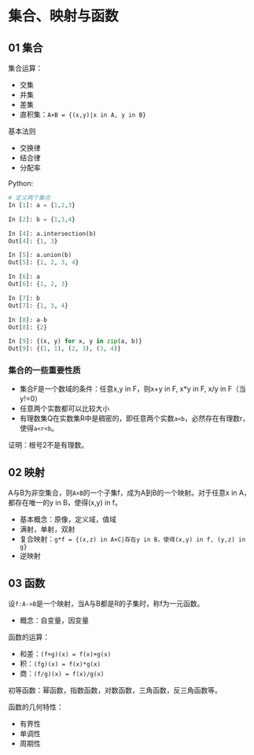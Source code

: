 # 集合、映射与函数

## 01 集合

集合运算：

- 交集
- 并集
- 差集
- 直积集：`A×B = {(x,y)|x in A, y in B}`

基本法则

- 交换律
- 结合律
- 分配率

Python:

```python
# 定义两个集合
In [1]: a = {1,2,3}

In [2]: b = {1,3,4}

In [4]: a.intersection(b)
Out[4]: {1, 3}

In [5]: a.union(b)
Out[5]: {1, 2, 3, 4}

In [6]: a
Out[6]: {1, 2, 3}

In [7]: b
Out[7]: {1, 3, 4}

In [8]: a-b
Out[8]: {2}

In [9]: {(x, y) for x, y in zip(a, b)}
Out[9]: {(1, 1), (2, 3), (3, 4)}
```

### 集合的一些重要性质

- 集合F是一个数域的条件：任意x,y in F，则x+y in F, x*y in F, x/y in F（当y!=0）
- 任意两个实数都可以比较大小
- 有理数集Q在实数集R中是稠密的，即任意两个实数`a<b`，必然存在有理数r，使得`a<r<b`。

证明：根号2不是有理数。

## 02 映射

A与B为非空集合，则`A×B`的一个子集f，成为A到B的一个映射。对于任意x in A，都存在唯一的y in B，使得(x,y) in f。

- 基本概念：原像，定义域，值域
- 满射，单射，双射
- 复合映射：`g*f = {(x,z) in A×C|存在y in B，使得(x,y) in f, (y,z) in g}`
- 逆映射

## 03 函数

设`f:A->B`是一个映射，当A与B都是R的子集时，称f为一元函数。

- 概念：自变量，因变量

函数的运算：

- 和差：`(f+g)(x) = f(x)+g(x)`
- 积：`(fg)(x) = f(x)*g(x)`
- 商：`(f/g)(x) = f(x)/g(x)`

初等函数：幂函数，指数函数，对数函数，三角函数，反三角函数等。

函数的几何特性：

- 有界性
- 单调性
- 周期性
 
 
